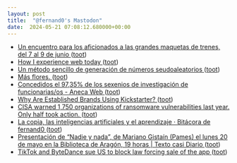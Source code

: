 ```yaml
---
layout: post
title:  "@fernand0's Mastodon"
date:  2024-05-21 07:08:12.680000+00:00
---
```

*  [Un encuentro para los aficionados a las grandes maquetas de trenes, del 7 al 9 de junio ](https://www.microsiervos.com/archivo/mundoreal/encuentro-aficionados-maquetas-trenes-h0.htm) ([toot](https://mastodon.social/@fernand0/112477817580960676))
*  [How I experience web today   ](https://how-i-experience-web-today.com/) ([toot](https://mastodon.social/@fernand0/112476501186417476))
*  [Un método sencillo de generación de números seudoaleatorios ](http://fernand0.github.io//generador-numeros-aleatorios-cerebro) ([toot](https://mastodon.social/@fernand0/112474657971432160))
*  [Más flores. ](https://avecesunafoto.wordpress.com/2024/05/20/mas-flores-5) ([toot](https://mastodon.social/@fernand0/112474650310838428))
*  [Concedidos el 97,35% de los sexenios de investigación de funcionarias/os - Aneca Web ](https://www.aneca.es/web/guest/-/concedidos-el-97-35-de-los-sexenios-de-investigaci%C3%B3n-de-funcionarias/o) ([toot](https://mastodon.social/@fernand0/112474552237382216))
*  [Why Are Established Brands Using Kickstarter? ](https://lifehacker.com/tech/why-brands-using-kickstarte) ([toot](https://mastodon.social/@fernand0/112474303462374293))
*  [CISA warned 1,750 organizations of ransomware vulnerabilities last year. Only half took action. ](https://www.cybersecuritydive.com/news/cisa-ransomware-vulnerability-warnings/714951) ([toot](https://mastodon.social/@fernand0/112474030130403532))
*  [La copia, las inteligencias artificiales y el aprendizaje · Bitácora de fernand0 ](http://blog.elmundoesimperfecto.com/2024/05/20/trabajos-academicos-ia) ([toot](https://mastodon.social/@fernand0/112474021622027573))
*  [Presentación de “Nadie y nada”, de Mariano Gistaín (Pames) el lunes 20 de mayo en la Biblioteca de Aragón, 19 horas \| Texto casi Diario ](http://www.gistain.net/presentacion-de-%E2%80%9Cnadie-y-nada%E2%80%9D-de-mariano-gistain-pames-el-lunes-20-de-mayo-en-la-biblioteca-de-aragon-19-horas) ([toot](https://mastodon.social/@fernand0/112473891359929979))
*  [TikTok and ByteDance sue US to block law forcing sale of the app ](https://www.theguardian.com/technology/article/2024/may/07/tiktok-sues-us-ba) ([toot](https://mastodon.social/@fernand0/112473724803989698))
